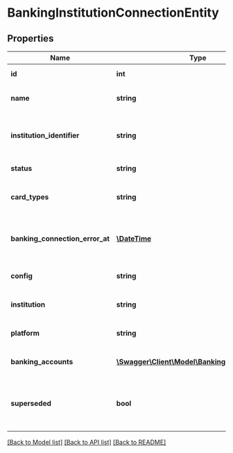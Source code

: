 # BankingInstitutionConnectionEntity

## Properties
Name | Type | Description | Notes
------------ | ------------- | ------------- | -------------
**id** | **int** | connection id | [default to 1]
**name** | **string** | cnnection name | [default to 'Wells Fargo']
**institution_identifier** | **string** | institution identifier (Plaid institution id) | 
**status** | **string** | connection status | [default to 'connected']
**card_types** | **string** | types of cards held in this account | [default to 'credit cards']
**banking_connection_error_at** | [**\DateTime**](\DateTime.md) | Date the connection error occurred if it exists | [optional] 
**config** | **string** | Platform-specific config | [optional] 
**institution** | **string** | Platform-specific institution | [optional] 
**platform** | **string** | Platform name | [optional] [default to 'quovo']
**banking_accounts** | [**\Swagger\Client\Model\BankingAccountEntity[]**](BankingAccountEntity.md) | accounts in this institution | [optional] 
**superseded** | **bool** | Indicates if this institution is being superseded by another | [optional] 

[[Back to Model list]](../README.md#documentation-for-models) [[Back to API list]](../README.md#documentation-for-api-endpoints) [[Back to README]](../README.md)

